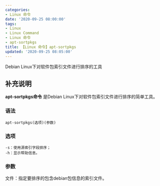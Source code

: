 ```yaml
---
categories:
- Linux 命令
date: '2020-09-25 08:00:00'
tags:
- Linux
- Linux Command
- Linux 命令
- apt-sortpkgs
title: 【Linux 命令】apt-sortpkgs
updated: '2020-09-25 08:05:00'
---
```


Debian Linux下对软件包索引文件进行排序的工具

## 补充说明

**apt-sortpkgs命令** 是Debian Linux下对软件包索引文件进行排序的简单工具。

###  语法

```shell
apt-sortpkgs(选项)(参数)
```

###  选项

```shell
-s：使用源索引字段排序；
-h：显示帮助信息。
```

###  参数

文件：指定要排序的包含debian包信息的索引文件。


